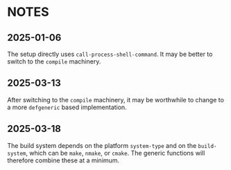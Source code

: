 # NOTES

## 2025-01-06

The setup directly uses `call-process-shell-command`.  It may be
better to switch to the `compile` machinery.


## 2025-03-13

After switching to the `compile` machinery, it may be worthwhile to
change to a more `defgeneric` based implementation.


## 2025-03-18

The build system depends on the platform `system-type` and on the
`build-system`, which can be `make`, `nmake`, or `cmake`.
The generic functions will therefore combine these at a minimum.

